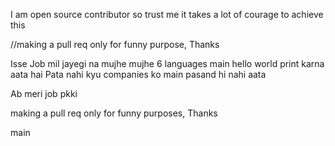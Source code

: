 


I am open source contributor so trust me it takes a lot of courage to achieve this 


//making a pull req only for funny purpose, Thanks


Isse Job mil jayegi na mujhe mujhe 6 languages main hello world print karna aata hai 
Pata nahi kyu companies ko main pasand hi nahi aata 


Ab meri job pkki

making a pull req only for funny purposes, Thanks

 main
